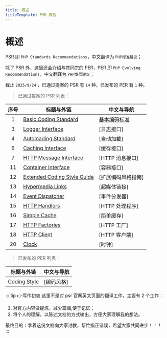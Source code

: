 ```yaml
---
title: 概述
titleTemplate: PSR 教程
---
```


# 概述

PSR 即 `PHP Standards Recommendations`，中文翻译为 `PHP标准建议`；

除了 PSR 外，这里还会介绍与其同宗的 PER，PER 即 `PHP Evolving Recommendations`，中文翻译为 `PHP发展建议`；

截止 `2025/9/24` ，已通过提案的 PSR 有 `14` 种，已发布的 PER 有 `1` 种。

> 已通过提案的 PSR 列表：

| 序号 | 标题与外链                                                        | 中文与导航              |
| :--: | ----------------------------------------------------------------- | ----------------------- |
|  1   | [Basic Coding Standard](https://www.php-fig.org/psr/psr-1)        | [基本编码标准](./psr-1) |
|  3   | [Logger Interface](https://www.php-fig.org/psr/psr-3)             | [日志接口]              |
|  4   | [Autoloading Standard](https://www.php-fig.org/psr/psr-4)         | [自动加载]              |
|  6   | [Caching Interface](https://www.php-fig.org/psr/psr-6)            | [缓存接口]              |
|  7   | [HTTP Message Interface](https://www.php-fig.org/psr/psr-7)       | [HTTP 消息接口]         |
|  11  | [Container Interface](https://www.php-fig.org/psr/psr-11)         | [容器接口]              |
|  12  | [Extended Coding Style Guide](https://www.php-fig.org/psr/psr-12) | [扩展编码风格指南]      |
|  13  | [Hypermedia Links](https://www.php-fig.org/psr/psr-13)            | [超媒体链接]            |
|  14  | [Event Dispatcher](https://www.php-fig.org/psr/psr-14)            | [事件分发器]            |
|  15  | [HTTP Handlers](https://www.php-fig.org/psr/psr-15)               | [HTTP 处理程序]         |
|  16  | [Simple Cache](https://www.php-fig.org/psr/psr-16)                | [简单缓存]              |
|  17  | [HTTP Factories](https://www.php-fig.org/psr/psr-17)              | [HTTP 工厂]             |
|  18  | [HTTP Client](https://www.php-fig.org/psr/psr-18)                 | [HTTP 客户端]           |
|  20  | [Clock](Clock)                                                    | [时钟]                  |

> 已发布的 PER 列表：

| 标题与外链                                               | 中文与导航 |
| -------------------------------------------------------- | ---------- |
| [Coding Style](https://www.php-fig.org/per/coding-style) | [编码风格] |

::: tip :point_right:写作初衷
这里不是对 psr 官网英文页面的翻译工作，主要有 2 个工作：

1. 对官方内容做提炼，减少篇幅,便于记忆；
2. 将个人的理解，以陈述文档的方式输出，方便大家理解我的想法。

最终目的：拿着这份文档向大家讨教，帮忙指正错误，希望大家共同进步！！！
:::
